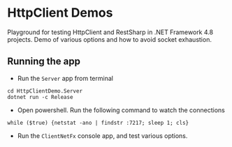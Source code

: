 # HttpClient Demos

Playground for testing HttpClient and RestSharp in .NET Framework 4.8 projects. Demo of various options and how to avoid socket exhaustion.

## Running the app
- Run the `Server` app from terminal
```
cd HttpClientDemo.Server
dotnet run -c Release
```
- Open powershell. Run the following command to watch the connections
```
while ($true) {netstat -ano | findstr :7217; sleep 1; cls}
```
- Run the `ClientNetFx` console app, and test various options.